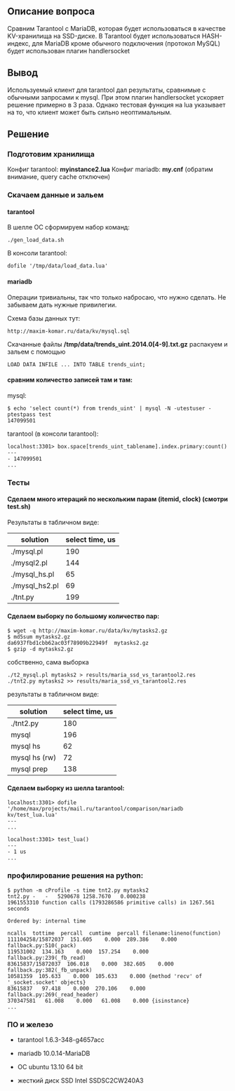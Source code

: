 ## Описание вопроса

Сравним Tarantool с MariaDB, которая будет использоваться в качестве KV-хранилища на SSD-диске. 
В Tarantool будет использоваться HASH-индекс, для MariaDB кроме обычного подключения (протокол MySQL) будет использован плагин handlersocket

## Вывод

Используемый клиент для tarantool дал результаты, сравнимые с обычными запросами к mysql. 
При этом плагин handlersocket ускоряет решение примерно в 3 раза.
Однако тестовая функция на lua указывает на то, что клиент может быть сильно неоптимальным.

## Решение

### Подготовим хранилища

Конфиг tarantool: **myinstance2.lua**
Конфиг mariadb: **my.cnf** (обратим внимание, query cache отключен)

### Скачаем данные и зальем

#### tarantool

В шелле ОС сформируем набор команд:

    ./gen_load_data.sh

В консоли tarantool:

    dofile '/tmp/data/load_data.lua'

#### mariadb

Операции тривиальны, так что только набросаю, что нужно сделать. Не забываем дать нужные привилегии.

Схема базы данных тут:
    
    http://maxim-komar.ru/data/kv/mysql.sql

Скачанные файлы **/tmp/data/trends_uint.2014.0[4-9].txt.gz** распакуем и зальем с помощью

    LOAD DATA INFILE ... INTO TABLE trends_uint;

#### сравним количество записей там и там:

mysql:

    $ echo 'select count(*) from trends_uint' | mysql -N -utestuser -ptestpass test
    147099501

tarantool (в консоли tarantool):

    localhost:3301> box.space[trends_uint_tablename].index.primary:count()
    ---
    - 147099501
    ...

### Тесты

#### Сделаем много итераций по нескольким парам (itemid, clock) (смотри test.sh)

Результаты в табличном виде:

| solution | select time, us|
|----------|----------------|
| ./mysql.pl | 190 |
| ./mysql2.pl | 144 |
| ./mysql_hs.pl | 65 |
| ./mysql_hs2.pl | 69 |
| ./tnt.py | 199 |


#### Сделаем выборку по большому количество пар:

    $ wget -q http://maxim-komar.ru/data/kv/mytasks2.gz
    $ md5sum mytasks2.gz 
    da6937fbd1cbb62ac03f78909b22949f  mytasks2.gz
    $ gzip -d mytasks2.gz

собственно, сама выборка

    ./t2_mysql.pl mytasks2 > results/maria_ssd_vs_tarantool2.res
    ./tnt2.py mytasks2 >> results/maria_ssd_vs_tarantool2.res

результаты в табличном виде:

| solution | select time, us|
|----------|----------------|
| ./tnt2.py | 180 |
| mysql | 196 |
| mysql hs | 62 |
| mysql hs (rw) | 72 |
| mysql prep | 138 |

#### Сделаем выборку из шелла tarantool:

    localhost:3301> dofile '/home/max/projects/mail.ru/tarantool/comparison/mariadb kv/test_lua.lua'
    ---
    ...
    
    localhost:3301> test_lua()
    ---
    - 1 us
    ...


### профилирование решения на python:

    $ python -m cProfile -s time tnt2.py mytasks2 
    tnt2.py -   -   5290678 1258.7670   0.000238
    1961553310 function calls (1793286586 primitive calls) in 1267.561 seconds

    Ordered by: internal time

    ncalls  tottime  percall  cumtime  percall filename:lineno(function)
    111104258/15872037  151.605    0.000  289.386    0.000 fallback.py:510(_pack)
    119531002  134.163    0.000  157.254    0.000 fallback.py:239(_fb_read)
    83615837/15872037  106.018    0.000  382.605    0.000 fallback.py:382(_fb_unpack)
    10581359  105.633    0.000  105.633    0.000 {method 'recv' of '_socket.socket' objects}
    83615837   97.418    0.000  270.106    0.000 fallback.py:269(_read_header)
    370347581   61.008    0.000   61.008    0.000 {isinstance}
    ...

### ПО и железо

- tarantool 1.6.3-348-g4657acc
- mariadb 10.0.14-MariaDB
- ОС ubuntu 13.10 64 bit

- жесткий диск SSD Intel SSDSC2CW240A3

